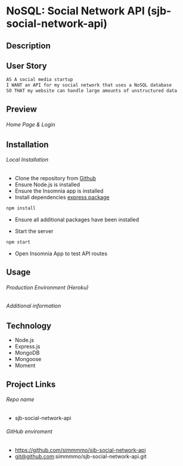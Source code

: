 # NoSQL: Social Network API (sjb-social-network-api)

## Description

## User Story

```md
AS A social media startup
I WANT an API for my social network that uses a NoSQL database
SO THAT my website can handle large amounts of unstructured data
```

## Preview

###### Home Page & Login

## Installation

###### Local Installation

- Clone the repository from [Github](git@github.com:simmmmo/sjb-social-network-api.git)
- Ensure Node.js is installed
- Ensure the Insomnia app is installed
- Install dependencies
  [express package](https://www.npmjs.com/package/express)

```bash
npm install
```

- Ensure all additional packages have been installed

- Start the server

```bash
npm start
```

- Open Insomnia App to test API routes

## Usage

###### Production Environment (Heroku)

###### Additional information

## Technology

- Node.js
- Express.js
- MongoDB
- Mongoose
- Moment

## Project Links

###### Repo name

- sjb-social-network-api

###### GitHub enviroment

- https://github.com/simmmmo/sjb-social-network-api
- git@github.com:simmmmo/sjb-social-network-api.git
